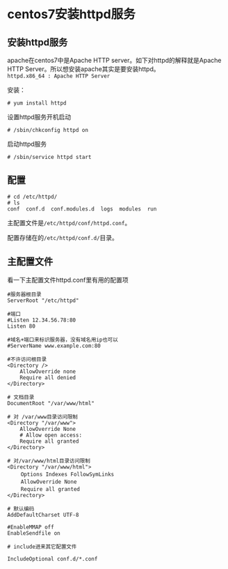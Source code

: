 # centos7安装httpd服务

## 安装httpd服务

apache在centos7中是Apache HTTP server。如下对httpd的解释就是Apache HTTP Server。所以想安装apache其实是要安装httpd。  
`httpd.x86_64 : Apache HTTP Server`

安装：
```
# yum install httpd
```

设置httpd服务开机启动

```
# /sbin/chkconfig httpd on
```

启动httpd服务

```
# /sbin/service httpd start
```

## 配置
```
# cd /etc/httpd/
# ls
conf  conf.d  conf.modules.d  logs  modules  run
```

主配置文件是`/etc/httpd/conf/httpd.conf`。

配置存储在的`/etc/httpd/conf.d/`目录。

## 主配置文件
看一下主配置文件httpd.conf里有用的配置项
```
#服务器根目录
ServerRoot "/etc/httpd"

#端口
#Listen 12.34.56.78:80
Listen 80

#域名+端口来标识服务器，没有域名用ip也可以
#ServerName www.example.com:80

#不许访问根目录
<Directory />
    AllowOverride none
    Require all denied
</Directory>

# 文档目录
DocumentRoot "/var/www/html"

# 对 /var/www目录访问限制
<Directory "/var/www">
    AllowOverride None
    # Allow open access:
    Require all granted
</Directory>

# 对/var/www/html目录访问限制
<Directory "/var/www/html">
　　 Options Indexes FollowSymLinks
　　 AllowOverride None
 　　Require all granted
</Directory>

# 默认编码
AddDefaultCharset UTF-8

#EnableMMAP off
EnableSendfile on

# include进来其它配置文件

IncludeOptional conf.d/*.conf
```
